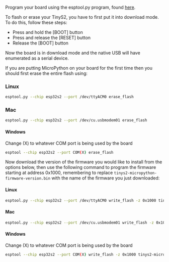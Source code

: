 Program your board using the esptool.py program, found [here](https://github.com/espressif/esptool).

To flash or erase your TinyS2, you have to first put it into download mode.
To do this, follow these steps:

- Press and hold the [BOOT] button
- Press and release the [RESET] button
- Release the [BOOT] button

Now the board is in download mode and the native USB will have enumerated as a serial device.

If you are putting MicroPython on your board for the first time then you should
first erase the entire flash using:

### Linux
```bash
esptool.py --chip esp32s2 --port /dev/ttyACM0 erase_flash
```

### Mac
```bash
esptool.py --chip esp32s2 --port /dev/cu.usbmodem01 erase_flash
```

#### Windows
Change (X) to whatever COM port is being used by the board
```bash
esptool --chip esp32s2 --port COM(X) erase_flash
```

Now download the version of the firmware you would like to install from the options below,
then use the following command to program the firmware starting at address 0x1000,
remembering to replace `tinys2-micropython-firmware-version.bin` with the name of the
firmware you just downloaded:

#### Linux
```bash
esptool.py --chip esp32s2 --port /dev/ttyACM0 write_flash -z 0x1000 tinys2-micropython-firmware-version.bin
```

#### Mac
```bash
esptool.py --chip esp32s2 --port /dev/cu.usbmodem01 write_flash -z 0x1000 tinys2-micropython-firmware-version.bin
```

#### Windows
Change (X) to whatever COM port is being used by the board
```bash
esptool --chip esp32s2 --port COM(X) write_flash -z 0x1000 tinys2-micropython-firmware-version.bin
```

